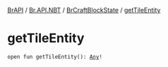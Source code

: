 [BrAPI](../../index.md) / [Br.API.NBT](../index.md) / [BrCraftBlockState](index.md) / [getTileEntity](./get-tile-entity.md)

# getTileEntity

`open fun getTileEntity(): `[`Any`](https://kotlinlang.org/api/latest/jvm/stdlib/kotlin/-any/index.html)`!`